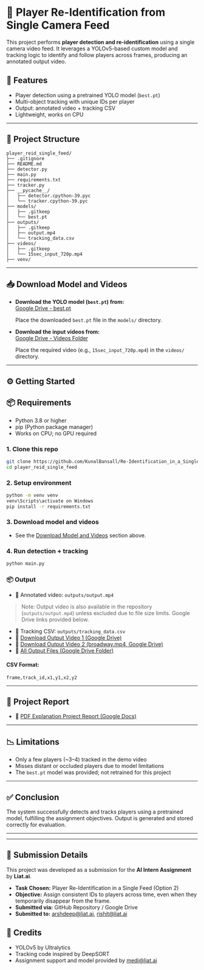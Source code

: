 # 🧠 Player Re-Identification from Single Camera Feed

This project performs **player detection and re-identification** using a single camera video feed. It leverages a YOLOv5-based custom model and tracking logic to identify and follow players across frames, producing an annotated output video.

## 🚀 Features

- Player detection using a pretrained YOLO model (`best.pt`)
- Multi-object tracking with unique IDs per player
- Output: annotated video + tracking CSV
- Lightweight, works on CPU

---

## 🧩 Project Structure

```
player_reid_single_feed/
├── .gitignore
├── README.md
├── detector.py
├── main.py
├── requirements.txt
├── tracker.py
├── __pycache__/
│   ├── detector.cpython-39.pyc
│   └── tracker.cpython-39.pyc
├── models/
│   ├── .gitkeep
│   └── best.pt
├── outputs/
│   ├── .gitkeep
│   ├── output.mp4
│   └── tracking_data.csv
├── videos/
│   ├── .gitkeep
│   └── 15sec_input_720p.mp4
├── venv/
```

---

## 📥 Download Model and Videos

- **Download the YOLO model (`best.pt`) from:**  
  [Google Drive - best.pt](https://drive.google.com/file/d/1-5fOSHOSB9UXyP_enOoZNAMScrePVcMD/view)
  
  Place the downloaded `best.pt` file in the `models/` directory.

- **Download the input videos from:**  
  [Google Drive - Videos Folder](https://drive.google.com/drive/folders/1Nx6H_n0UUI6L-6i8WknXd4Cv2c3VjZTP)
  
  Place the required video (e.g., `15sec_input_720p.mp4`) in the `videos/` directory.

---

## ⚙️ Getting Started
## 📦 Requirements

- Python 3.8 or higher
- pip (Python package manager)
- Works on CPU; no GPU required


### 1. Clone this repo

```bash
git clone https://github.com/KunalBansall/Re-Identification_in_a_Single_Feed
cd player_reid_single_feed
```

### 2. Setup environment

```bash
python -m venv venv
venv\Scripts\activate on Windows
pip install -r requirements.txt
```

### 3. Download model and videos
- See the [Download Model and Videos](#download-model-and-videos) section above.

### 4. Run detection + tracking

```bash
python main.py
```

### 📦 Output
- 🎥 Annotated video: `outputs/output.mp4`
> Note: Output video is also available in the repository (`outputs/output.mp4`) unless excluded due to file size limits. Google Drive links provided below.

- 📄 Tracking CSV: `outputs/tracking_data.csv`
- 🔗 [Download Output Video 1 (Google Drive)](https://drive.google.com/file/d/1rkQKvJI6m0Rvu2uvBweqWN2X8JXVdAAO/view?usp=drive_link)
- 🔗 [Download Output Video 2 (broadway.mp4, Google Drive)](https://drive.google.com/file/d/11rNgXWLi3YRQU7Hdgo6J6EK4IXX0rMCC/view?usp=sharing)
- 📁 [All Output Files (Google Drive Folder)](https://drive.google.com/drive/folders/1Y6Lp6IW_UaisUY5CoYGuxuhgRniZXgfp?usp=sharing)

#### CSV Format:
```
frame,track_id,x1,y1,x2,y2
```

---

## 📄 Project Report
- 📑 [PDF Explanation Project Report (Google Docs)](https://docs.google.com/document/d/1r6xkbLBA1VqJoMnjVwHXuCnWONkwFkh4ySN0dCJg-S4/edit?usp=sharing)

---

## 📉 Limitations
- Only a few players (~3–4) tracked in the demo video
- Misses distant or occluded players due to model limitations
- The `best.pt` model was provided; not retrained for this project

---

## ✅ Conclusion
The system successfully detects and tracks players using a pretrained model, fulfilling the assignment objectives. Output is generated and stored correctly for evaluation.

---
---

## 📨 Submission Details

This project was developed as a submission for the **AI Intern Assignment** by **Liat.ai**.

- **Task Chosen:** Player Re-Identification in a Single Feed (Option 2)
- **Objective:** Assign consistent IDs to players across time, even when they temporarily disappear from the frame.
- **Submitted via:** GitHub Repository / Google Drive
- **Submitted to:** arshdeep@liat.ai, rishit@liat.ai


## 🙌 Credits
- YOLOv5 by Ultralytics
- Tracking code inspired by DeepSORT
- Assignment support and model provided by medi@liat.ai
